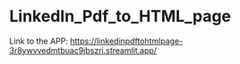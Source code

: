 # LinkedIn_Pdf_to_HTML_page

Link to the APP: https://linkedinpdftohtmlpage-3r8ywvvedmtbuac9jbszri.streamlit.app/
